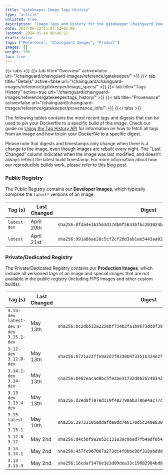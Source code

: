 ```yaml
---
title: "gatekeeper Image Tags History"
type: "article"
unlisted: true
description: "Image Tags and History for the gatekeeper Chainguard Image"
date: 2023-06-22T11:07:52+02:00
lastmod: 2024-05-14 00:46:23
draft: false
tags: ["Reference", "Chainguard Images", "Product"]
images: []
weight: 700
toc: true
---
```


{{< tabs >}}
{{< tab title="Overview" active=false url="/chainguard/chainguard-images/reference/gatekeeper/" >}}
{{< tab title="Details" active=false url="/chainguard/chainguard-images/reference/gatekeeper/image_specs/" >}}
{{< tab title="Tags History" active=true url="/chainguard/chainguard-images/reference/gatekeeper/tags_history/" >}}
{{< tab title="Provenance" active=false url="/chainguard/chainguard-images/reference/gatekeeper/provenance_info/" >}}
{{</ tabs >}}

The following tables contains the most recent tags and digests that can be used to pin your Dockerfile to a specific build of this image. Check our guide on [Using the Tag History API](/chainguard/chainguard-images/using-the-tag-history-api/) for information on how to fetch all tags from an image and how to pin your Dockerfile to a specific digest.

Please note that digests and timestamps only change when there is a change to the image, even though images are rebuilt every night. The "Last Changed" column indicates when the image was last modified, and doesn't always reflect the latest build timestamp. For more information about how our reproducible builds work, please refer to [this blog post](https://www.chainguard.dev/unchained/reproducing-chainguards-reproducible-image-builds).

### Public Registry
The Public Registry contains our **Developer Images**, which typically comprise the `latest*` versions of an image.

| Tag (s)       | Last Changed | Digest                                                                    |
|---------------|--------------|---------------------------------------------------------------------------|
|  `latest-dev` | April 29th   | `sha256:8fda4e163563d17db0f5633bfbc203024b348da4bb4c5ce34876bc91e02de90e` |
|  `latest`     | April 21st   | `sha256:991a66ae28c5cf2cf28d3ab1ae5443aa02e9cf23f83f4e49706236d8299682eb` |


### Private/Dedicated Registry
The Private/Dedicated Registry contains our **Production Images**, which include all versioned tags of an image and special images that are not available in the public registry (including FIPS images and other custom builds).

| Tag (s)                                       | Last Changed | Digest                                                                    |
|-----------------------------------------------|--------------|---------------------------------------------------------------------------|
|  `3.15-dev` `latest-dev` `3-dev` `3.15.1-dev` | May 13th     | `sha256:bc2db512a223ebf734b2fa1b9673dd8f399d446a4832232d1af34f269f1f6dac` |
|  `3.12-dev` `3.12.0-dev`                      | May 13th     | `sha256:6721a22ffe9a2d7f0330b473351b324e2705bc6c98e4e38f81577c6031e60d5d` |
|  `3.14.1-dev` `3.14-dev`                      | May 13th     | `sha256:8462eacad8bc5fe2ae31732d06262483427110f34da23bd41b4ef79fdab17f41` |
|  `3.13-dev` `3.13.4-dev`                      | May 13th     | `sha256:d2ed8f707ed119f482790ab3786e4ac77c0d3f6dd107ed8c3cd7e8dc60ae9a79` |
|  `3.15` `latest` `3` `3.15.1`                 | May 10th     | `sha256:39723105addafde8dd7e6178d5c240e83045933165c2fcb1b111aa5c9f40f73d` |
|  `3.12.0` `3.12`                              | May 2nd      | `sha256:d4c50f9a2e52c131e30c06ad7fb4adf0543db21bc3ae2933d24b30c1fb4e92c3` |
|  `3.14` `3.14.1`                              | May 2nd      | `sha256:457fe967007a273dc4f8bbe98f318abddda4ee52c89dcb5f6a0490de5c740f5c` |
|  `3.13` `3.13.4`                              | May 2nd      | `sha256:16cdaf3476e3e3d09dea33c19682984bd8f33eef1d01f6f43c79bfe4f4b39567` |

